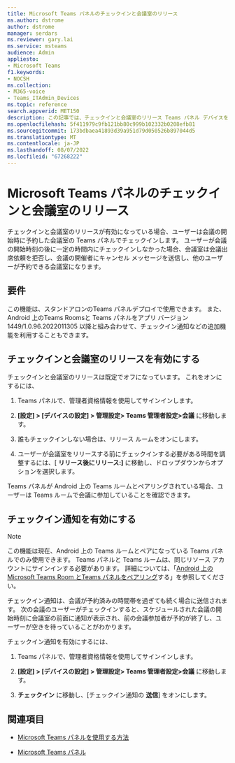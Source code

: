 ```yaml
---
title: Microsoft Teams パネルのチェックインと会議室のリリース
ms.author: dstrome
author: dstrome
manager: serdars
ms.reviewer: gary.lai
ms.service: msteams
audience: Admin
appliesto:
- Microsoft Teams
f1.keywords:
- NOCSH
ms.collection:
- M365-voice
- Teams_ITAdmin_Devices
ms.topic: reference
search.appverid: MET150
description: この記事では、チェックインと会議室のリリース Teams パネル デバイスを有効にする方法に関するガイダンスを提供します。
ms.openlocfilehash: 5f411979c9fb121bb80c999b102332b0208efb81
ms.sourcegitcommit: 173bdbaea41893d39a951d79d050526b897044d5
ms.translationtype: MT
ms.contentlocale: ja-JP
ms.lasthandoff: 08/07/2022
ms.locfileid: "67268222"
---
```

# <a name="check-in-and-room-release-on-microsoft-teams-panels"></a>Microsoft Teams パネルのチェックインと会議室のリリース

チェックインと会議室のリリースが有効になっている場合、ユーザーは会議の開始時に予約した会議室の Teams パネルでチェックインします。 ユーザーが会議の開始時刻の後に一定の時間内にチェックインしなかった場合、会議室は会議出席依頼を拒否し、会議の開催者にキャンセル メッセージを送信し、他のユーザーが予約できる会議室になります。  

## <a name="requirements"></a>要件 

この機能は、スタンドアロンのTeams パネルデプロイで使用できます。 また、Android 上のTeams Roomsと Teams パネルをアプリ バージョン 1449/1.0.96.2022011305 以降と組み合わせて、チェックイン通知などの追加機能を利用することもできます。  

## <a name="enable-check-in-and-room-release"></a>チェックインと会議室のリリースを有効にする 

チェックインと会議室のリリースは既定でオフになっています。 これをオンにするには、  

1. Teams パネルで、管理者資格情報を使用してサインインします。  

2. **[設定] > [デバイスの設定] > 管理設定> Teams 管理者設定>会議** に移動します。

3. 誰もチェックインしない場合は、リリース ルームをオンにします。

4. ユーザーが会議室をリリースする前にチェックインする必要がある時間を調整するには、[ **リリース後にリリース:]** に移動し、ドロップダウンからオプションを選択します。  

Teams パネルが Android 上の Teams ルームとペアリングされている場合、ユーザーは Teams ルームで会議に参加していることを確認できます。  

## <a name="turn-on-check-in-notifications"></a>チェックイン通知を有効にする

> [!NOTE]
> この機能は現在、Android 上の Teams ルームとペアになっている Teams パネルでのみ使用できます。 Teams パネルと Teams ルームは、同じリソース アカウントにサインインする必要があります。 詳細については、「[Android 上の Microsoft Teams Room とTeams パネルをペアリング](use-teams-panels.md#pair-a-teams-panel-with-a-microsoft-teams-room-on-android)する」を参照してください。  

チェックイン通知は、会議が予約済みの時間帯を過ぎても続く場合に送信されます。 次の会議のユーザーがチェックインすると、スケジュールされた会議の開始時刻に会議室の前面に通知が表示され、前の会議参加者が予約が終了し、ユーザーが空きを待っていることがわかります。  

チェックイン通知を有効にするには、  

1. Teams パネルで、管理者資格情報を使用してサインインします。 

2. **[設定] > [デバイスの設定] > 管理設定> Teams 管理者設定>会議** に移動します。

3. **チェックイン** に移動し、[チェックイン通知の **送信**] をオンにします。

## <a name="related-topics"></a>関連項目

- [Microsoft Teams パネルを使用する方法](use-teams-panels.md)

- [Microsoft Teams パネル](teams-panels.md)
